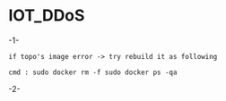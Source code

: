 # IOT_DDoS

-1-

	if topo's image error -> try rebuild it as following

	cmd : sudo docker rm -f sudo docker ps -qa


-2-

	
